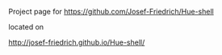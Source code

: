 Project page for https://github.com/Josef-Friedrich/Hue-shell

located on

http://josef-friedrich.github.io/Hue-shell/
